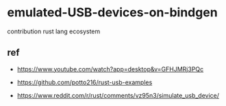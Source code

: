 # emulated-USB-devices-on-bindgen
contribution rust lang ecosystem

## ref  

- https://www.youtube.com/watch?app=desktop&v=GFHJMRj3PQc

- https://github.com/potto216/rust-usb-examples

- https://www.reddit.com/r/rust/comments/vz95n3/simulate_usb_device/
